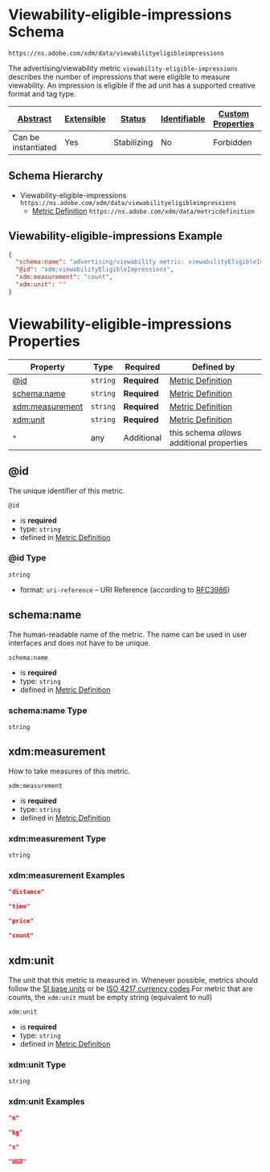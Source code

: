 
# Viewability-eligible-impressions Schema

```
https://ns.adobe.com/xdm/data/viewabilityeligibleimpressions
```

The advertising/viewability metric `viewability-eligible-impressions` describes the number of impressions that were eligible to measure viewability. An impression is eligible if the ad unit has a supported creative format and tag type.

| [Abstract](../../abstract.md) | [Extensible](../../extensions.md) | [Status](../../status.md) | [Identifiable](../../id.md) | [Custom Properties](../../extensions.md) | [Additional Properties](../../extensions.md) | Defined In |
|-------------------------------|-----------------------------------|---------------------------|-----------------------------|------------------------------------------|----------------------------------------------|------------|
| Can be instantiated | Yes | Stabilizing | No | Forbidden | Permitted | [data/viewabilityeligibleimpressions.schema.json](data/viewabilityeligibleimpressions.schema.json) |
## Schema Hierarchy

* Viewability-eligible-impressions `https://ns.adobe.com/xdm/data/viewabilityeligibleimpressions`
  * [Metric Definition](metricdefinition.schema.md) `https://ns.adobe.com/xdm/data/metricdefinition`


## Viewability-eligible-impressions Example
```json
{
  "schema:name": "advertising/viewability metric: viewabilityEligibleImpressions",
  "@id": "xdm:viewabilityEligibleImpressions",
  "xdm:measurement": "count",
  "xdm:unit": ""
}
```

# Viewability-eligible-impressions Properties

| Property | Type | Required | Defined by |
|----------|------|----------|------------|
| [@id](#id) | `string` | **Required** | [Metric Definition](metricdefinition.schema.md#id) |
| [schema:name](#schemaname) | `string` | **Required** | [Metric Definition](metricdefinition.schema.md#schemaname) |
| [xdm:measurement](#xdmmeasurement) | `string` | **Required** | [Metric Definition](metricdefinition.schema.md#xdmmeasurement) |
| [xdm:unit](#xdmunit) | `string` | **Required** | [Metric Definition](metricdefinition.schema.md#xdmunit) |
| `*` | any | Additional | this schema *allows* additional properties |

## @id

The unique identifier of this metric.

`@id`
* is **required**
* type: `string`
* defined in [Metric Definition](metricdefinition.schema.md#id)

### @id Type


`string`
* format: `uri-reference` – URI Reference (according to [RFC3986](https://tools.ietf.org/html/rfc3986))






## schema:name

The human-readable name of the metric. The name can be used in user interfaces and does not have to be unique.

`schema:name`
* is **required**
* type: `string`
* defined in [Metric Definition](metricdefinition.schema.md#schemaname)

### schema:name Type


`string`






## xdm:measurement

How to take measures of this metric.

`xdm:measurement`
* is **required**
* type: `string`
* defined in [Metric Definition](metricdefinition.schema.md#xdmmeasurement)

### xdm:measurement Type


`string`





### xdm:measurement Examples

```json
"distance"
```

```json
"time"
```

```json
"price"
```

```json
"count"
```



## xdm:unit

The unit that this metric is measured in. Whenever possible, metrics should follow the [SI base units](https://www.bipm.org/en/measurement-units/) or be [ISO 4217 currency codes](https://www.iso.org/iso-4217-currency-codes.html).For metric that are counts, the `xdm:unit` must be empty string (equivalent to null)

`xdm:unit`
* is **required**
* type: `string`
* defined in [Metric Definition](metricdefinition.schema.md#xdmunit)

### xdm:unit Type


`string`





### xdm:unit Examples

```json
"m"
```

```json
"kg"
```

```json
"s"
```

```json
"USD"
```


